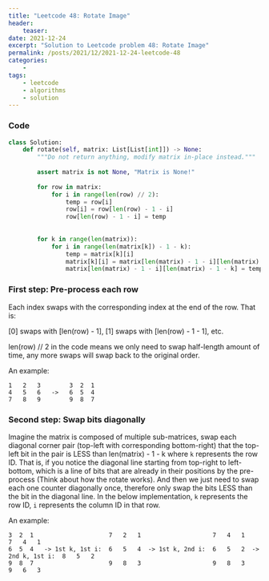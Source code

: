 ```yaml
---
title: "Leetcode 48: Rotate Image"
header:
    teaser:
date: 2021-12-24
excerpt: "Solution to Leetcode problem 48: Rotate Image"
permalink: /posts/2021/12/2021-12-24-leetcode-48
categories:
    -
tags:
    - leetcode
    - algorithms
    - solution
---
```


### Code

```python
class Solution:
    def rotate(self, matrix: List[List[int]]) -> None:
        """Do not return anything, modify matrix in-place instead."""
        
        assert matrix is not None, "Matrix is None!"
    
        for row in matrix:
            for i in range(len(row) // 2):
                temp = row[i]
                row[i] = row[len(row) - 1 - i]
                row[len(row) - 1 - i] = temp
    
    
        for k in range(len(matrix)):
            for i in range(len(matrix[k]) - 1 - k):
                temp = matrix[k][i]
                matrix[k][i] = matrix[len(matrix) - 1 - i][len(matrix) - 1 - k]
                matrix[len(matrix) - 1 - i][len(matrix) - 1 - k] = temp
```

### First step: Pre-process each row

Each index swaps with the corresponding index at the end of the row. That is:

[0] swaps with [len(row) - 1], [1] swaps with [len(row) - 1 - 1], etc.

len(row) // 2 in the code means we only need to swap half-length amount of time, any more swaps will swap back to the original order.

An example:
```
1   2   3        3  2  1
4   5   6   ->   6  5  4
7   8   9        9  8  7
```

### Second step: Swap bits diagonally

Imagine the matrix is composed of multiple sub-matrices, swap each diagonal corner pair (top-left with corresponding bottom-right) 
that the top-left bit in the pair is LESS than len(matrix) - 1 - k where `k` represents the row ID. That is, if you notice the diagonal line
starting from top-right to left-bottom, which is a line of bits that are already in their positions by the pre-process (Think about how the rotate works).
And then we just need to swap each one counter diagonally once, therefore only swap the bits LESS than the bit in the diagonal line. 
In the below implementation, `k` represents the row ID, `i` represents the column ID in that row.

An example:
```
3  2  1                     7   2   1                    7   4   1                    7   4   1 
6  5  4   -> 1st k, 1st i:  6   5   4  -> 1st k, 2nd i:  6   5   2  -> 2nd k, 1st i:  8   5   2
9  8  7                     9   8   3                    9   8   3                    9   6   3
```